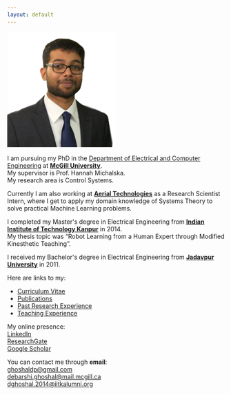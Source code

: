 ```yaml
---
layout: default
---
```


<img src="/images/DPG_foreground.png"
     alt=""
     width="50%">

I am pursuing my PhD in the [Department of Electrical and Computer Engineering](https://www.mcgill.ca/ece/) at [**McGill University**](https://www.mcgill.ca/).  
My supervisor is Prof. Hannah Michalska.  
My research area is Control Systems.

Currently I am also working at [**Aerial Technologies**](https://www.aerial.ai) as a Research Scientist Intern, where I get to apply my domain knowledge of Systems Theory to solve practical Machine Learning problems.

I completed my Master's degree in Electrical Engineering from [**Indian Institute of Technology Kanpur**](https://www.iitk.ac.in/) in 2014.  
My thesis topic was “Robot Learning from a Human Expert through Modified Kinesthetic Teaching”.

I received my Bachelor's degree in Electrical Engineering from [**Jadavpur University**](http://www.jaduniv.edu.in/) in 2011.

Here are links to my:  
* [Curriculum Vitae](/docs/dpg_cv.pdf)  
* [Publications](publications)  
* [Past Research Experience](past-research-exp)
* [Teaching Experience](teaching-exp)

My online presence:  
[LinkedIn](https://www.linkedin.com/in/debarshi-patanjali-ghoshal-21840a22)  
[ResearchGate](https://www.researchgate.net/profile/Debarshi_Ghoshal)  
[Google Scholar](https://scholar.google.com/citations?user=p5brCxoAAAAJ)

You can contact me through **email**:  
ghoshaldp@gmail.com  
debarshi.ghoshal@mail.mcgill.ca  
dghoshal.2014@iitkalumni.org  
